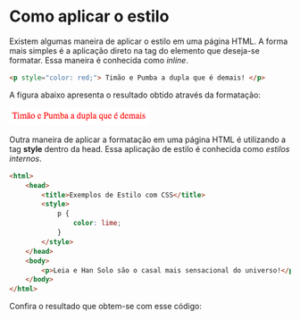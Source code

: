 # Como aplicar o estilo

Existem algumas maneira de aplicar o estilo em uma página HTML. A forma mais simples é a aplicação direto na tag do elemento que deseja-se formatar. Essa maneira é conhecida como _inline_.

```html
<p style="color: red;"> Timão e Pumba a dupla que é demais! </p>
```

A figura abaixo apresenta o resultado obtido através da formatação:

![](/assets/inline-formatacao.png)

Outra maneira de aplicar a formatação em uma página HTML é utilizando a tag **style** dentro da head. Essa aplicação de estilo é conhecida como _estilos internos_.

```html
<html>
    <head>
        <title>Exemplos de Estilo com CSS</title>
        <style>
            p {
                color: lime;
            }
        </style>
    </head>
    <body>
        <p>Leia e Han Solo são o casal mais sensacional do universo!</p>
    </body>
</html>
```

Confira o resultado que obtem-se com esse código:



